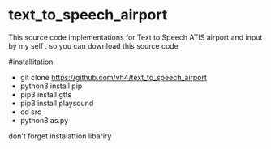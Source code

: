 # text_to_speech_airport
This source code implementations for Text to Speech ATIS airport and input by my self . so you can download this source code

#installitation

- git clone https://github.com/vh4/text_to_speech_airport
- python3 install pip
- pip3 install gtts
- pip3 install playsound
- cd src
- python3 as.py


don't forget instalattion libariry 

